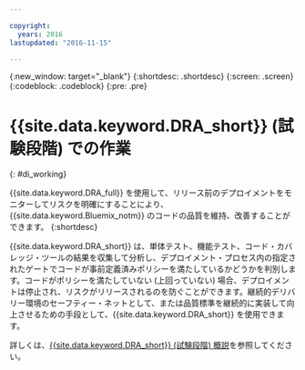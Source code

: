 ```yaml
---

copyright:
  years: 2016
lastupdated: "2016-11-15"

---
```


{:new_window: target="_blank"}
{:shortdesc: .shortdesc}
{:screen: .screen}
{:codeblock: .codeblock}
{:pre: .pre}

# {{site.data.keyword.DRA_short}} (試験段階) での作業
{: #di_working}

{{site.data.keyword.DRA_full}} を使用して、リリース前のデプロイメントをモニターしてリスクを明確にすることにより、{{site.data.keyword.Bluemix_notm}} のコードの品質を維持、改善することができます。
{:shortdesc}

{{site.data.keyword.DRA_short}} は、単体テスト、機能テスト、コード・カバレッジ・ツールの結果を収集して分析し、デプロイメント・プロセス内の指定されたゲートでコードが事前定義済みポリシーを満たしているかどうかを判別します。コードがポリシーを満たしていない (上回っていない) 場合、デプロイメントは停止され、リスクがリリースされるのを防ぐことができます。継続的デリバリー環境のセーフティー・ネットとして、または品質標準を継続的に実装して向上させるための手段として、{{site.data.keyword.DRA_short}} を使用できます。 

詳しくは、[{{site.data.keyword.DRA_short}} (試験段階) 概説](/docs/services/DevOpsInsights/index.html)を参照してください。
